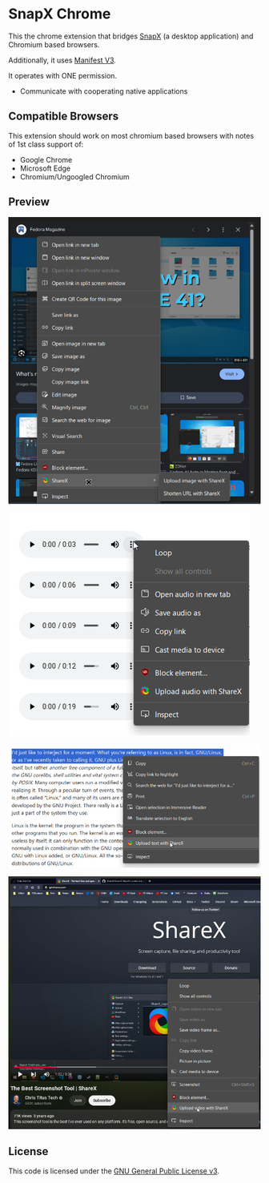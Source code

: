 # SnapX Chrome

This the chrome extension that bridges [SnapX](https://github.com/SnapXL/SnapX) (a desktop application) and Chromium based browsers.

Additionally, it uses [Manifest V3](https://www.eff.org/deeplinks/2021/12/chrome-users-beware-manifest-v3-deceitful-and-threatening).

It operates with ONE permission.

- Communicate with cooperating native applications

## Compatible Browsers

This extension should work on most chromium based browsers with notes of 1st class support of:

- Google Chrome
- Microsoft Edge
- Chromium/Ungoogled Chromium

## Preview

![Screenshot of Google webpage with the search of "fedora linux 41" with a thumbnail that says "What's new in Fedora KDE 41?" and it is right clicked with a drop down options menu that has a option called SnapX -> Upload Image with SnapX & Upload URL with SnapX](./.github/preview1.png)

![Right clicked sample `.mp3` file with Upload audio with SnapX button](./.github/preview2.png)

![Right clicked I'd like to interject for a moment copypasta that has button called `Upload text with SnapX`](./.github/preview3.png)

![Chris Titus Tech video that is talking about how amazing ShareX is right clicked that has a menu with a button called `Upload video with SnapX`](./.github/preview4.png)

## License

This code is licensed under the [GNU General Public License v3](./LICENSE.md).
